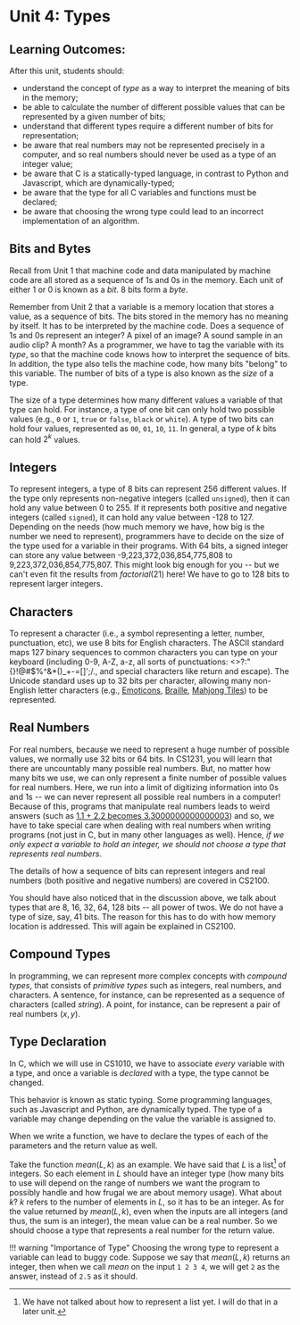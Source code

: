 # Unit 4: Types

## Learning Outcomes:

After this unit, students should:

- understand the concept of _type_ as a way to interpret the meaning of bits in the memory;
- be able to calculate the number of different possible values that can be represented by a given number of bits;
- understand that different types require a different number of bits for representation;
- be aware that real numbers may not be represented precisely in a computer, and so real numbers should never be used as a type of an integer value;
- be aware that C is a statically-typed language, in contrast to Python and Javascript, which are dynamically-typed;
- be aware that the type for all C variables and functions must be declared;
- be aware that choosing the wrong type could lead to an incorrect implementation of an algorithm.

## Bits and Bytes

Recall from Unit 1 that machine code and data manipulated by machine code are all stored as a sequence of 1s and 0s in the memory.  Each unit of either 1 or 0 is known as a _bit_.  8 bits form a _byte_.

Remember from Unit 2 that a variable is a memory location that stores a value, as a sequence of bits.  The bits stored in the memory has no meaning by itself.  It has to be interpreted by the machine code.  Does a sequence of 1s and 0s represent an integer?  A pixel of an image?  A sound sample in an audio clip?  A month?   As a programmer, we have to tag the variable with its _type_, so that the machine code knows how to interpret the sequence of bits.  In addition, the type also tells the machine code, how many bits "belong" to this variable.  The number of bits of a type is also known as the _size_ of a type.

The size of a type determines how many different values a variable of that type can hold.  For instance, a type of one bit can only hold two possible values (e.g., `0` or `1`, `true` or `false`, `black` or `white`).  A type of two bits can hold four values, represented as `00`, `01`, `10`, `11`.  In general, a type of $k$ bits can hold $2^k$ values.

## Integers
To represent integers, a type of 8 bits can represent 256 different values.  If the type only represents non-negative integers (called `unsigned`), then it can hold any value between 0 to 255.  If it represents both positive and negative integers (called `signed`), it can hold any value between -128 to 127.  Depending on the needs (how much memory we have, how big is the number we need to represent), programmers have to decide on the size of the type used for a variable in their programs.  With 64 bits, a signed integer can store any value between -9,223,372,036,854,775,808 to 9,223,372,036,854,775,807.  This might look big enough for you -- but we can't even fit the results from $factorial(21)$ here! 
We have to go to 128 bits to represent larger integers.

## Characters
To represent a character (i.e., a symbol representing a letter, number, punctuation, etc), we use 8 bits for English characters.  The ASCII standard maps 127 binary sequences to common characters you can type on your keyboard (including 0-9, A-Z, a-z, all sorts of punctuations: <>?:"{}!@#$%^&*()_+-=[]\';/., and special characters like return and escape).  The Unicode standard uses up to 32 bits per character, allowing many non-English letter characters (e.g., [Emoticons](https://www.unicode.org/charts/PDF/U1F600.pdf), [Braille](https://www.unicode.org/charts/PDF/U2800.pdf), [Mahjong Tiles](https://www.unicode.org/charts/PDF/U1F000.pdf)) to be represented.

## Real Numbers
For real numbers, because we need to represent a huge number of possible values, we normally use 32 bits or 64 bits.  In CS1231, you will learn that there are uncountably many possible real numbers.  But, no matter how many bits we use, we can only represent a finite number of possible values for real numbers.  Here, we run into a limit of digitizing information into 0s and 1s -- we can never represent all possible real numbers in a computer!  Because of this, programs that manipulate real numbers leads to weird answers (such as [1.1 + 2.2 becomes 3.3000000000000003](https://mothership.sg/2020/05/foodpanda-customer-sarcastic-apology/)) and so, we have to take special care when dealing with real numbers when writing programs (not just in C, but in many other languages as well).  Hence, _if we only expect a variable to hold an integer, we should not choose a type that represents real numbers_.

The details of how a sequence of bits can represent integers and real numbers (both positive and negative numbers) are covered in CS2100.

You should have also noticed that in the discussion above, we talk about types that are 8, 16, 32, 64, 128 bits -- all power of twos.  We do not have a type of size, say, 41 bits.  The reason for this has to do with how memory location is addressed.  This will again be explained in CS2100.

## Compound Types
In programming, we can represent more complex concepts with _compound types_, that consists of _primitive types_ such as integers, real numbers, and characters.  A sentence, for instance, can be represented as a sequence of characters (called _string_).  A point, for instance, can be represent a pair of real numbers $(x,y)$.

## Type Declaration

In C, which we will use in CS1010, we have to associate _every_ variable with a type, and once a variable is _declared_ with a type, the type cannot be changed.

This behavior is known as static typing.  Some programming languages, such as Javascript and Python, are dynamically typed.  The type of a variable may change depending on the value the variable is assigned to.  

When we write a function, we have to declare the types of each of the parameters and the return value as well.  

Take the function $mean(L, k)$ as an example.  We have said that $L$ is a list[^2] of integers.  So each element in $L$ should have an integer type (how many bits to use will depend on the range of numbers we want the program to possibly handle and how frugal we are about memory usage).  What about $k$?  $k$ refers to the number of elements in $L$, so it has to be an integer.  As for the value returned by $mean(L, k)$, even when the inputs are all integers (and thus, the sum is an integer), the mean value can be a real number.  So we should choose a type that represents a real number for the return value.  

!!! warning "Importance of Type"
    Choosing the wrong type to represent a variable can lead to buggy code.  Suppose we say that $mean(L, k)$ returns an integer, then when we call $mean$ on the input `1 2 3 4`, we will get `2` as the answer, instead of `2.5` as it should.

[^2]: We have not talked about how to represent a list yet.  I will do that in a later unit.
